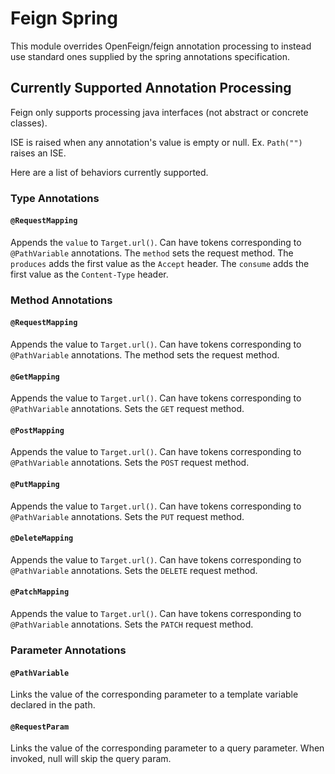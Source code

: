 # Feign Spring
This module overrides OpenFeign/feign annotation processing to instead use standard ones supplied by the spring annotations specification.


## Currently Supported Annotation Processing
Feign only supports processing java interfaces (not abstract or concrete classes).

ISE is raised when any annotation's value is empty or null.  Ex. `Path("")` raises an ISE.

Here are a list of behaviors currently supported.
### Type Annotations
#### `@RequestMapping`
Appends the ```value``` to `Target.url()`.  Can have tokens corresponding to `@PathVariable` annotations.
The ```method``` sets the request method.
The ```produces``` adds the first value as the `Accept` header.
The ```consume``` adds the first value as the `Content-Type` header.
### Method Annotations
#### `@RequestMapping`
Appends the value to `Target.url()`.  Can have tokens corresponding to `@PathVariable` annotations.
The method sets the request method.
#### `@GetMapping`
Appends the value to `Target.url()`.  Can have tokens corresponding to `@PathVariable` annotations. 
Sets the `GET` request method. 
#### `@PostMapping`
Appends the value to `Target.url()`.  Can have tokens corresponding to `@PathVariable` annotations.
Sets the `POST` request method. 
#### `@PutMapping`
Appends the value to `Target.url()`.  Can have tokens corresponding to `@PathVariable` annotations.
Sets the `PUT` request method. 
#### `@DeleteMapping`
Appends the value to `Target.url()`.  Can have tokens corresponding to `@PathVariable` annotations.
Sets the `DELETE` request method. 
#### `@PatchMapping`
Appends the value to `Target.url()`.  Can have tokens corresponding to `@PathVariable` annotations.
Sets the `PATCH` request method. 
### Parameter Annotations
#### `@PathVariable`
Links the value of the corresponding parameter to a template variable declared in the path.
#### `@RequestParam`
Links the value of the corresponding parameter to a query parameter.  When invoked, null will skip the query param.
